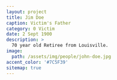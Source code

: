 ```yaml
---
layout: project
title: Jim Doe
caption: Victim's Father
category: 0 Victim
date: 2 Sept 1900
description: >
  70 year old Retiree from Louisville.
image: 
  path: /assets/img/people/john-doe.jpg
accent_color: '#7C5F39'
sitemap: true
---
```

